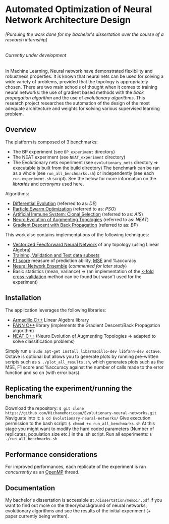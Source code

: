 # Automated Optimization of Neural Network Architecture Design 
###### [Pursuing the work done for my bachelor's dissertation over the course of a research internship]
###### *Currently under development*

In Machine Learning, Neural network have demonstrated flexibility and robustness properties. It is known that neural nets can be used for solving a wide variety of problems, provided that the topology is appropriately chosen. There are two main schools of thought when it comes to training neural networks: the use of gradient based methods with the *back propagation algorithm* and the use of *evolutionary algorithms*. This research project researches the automation of the design of the most adequate architecture and weights for solving various supervised learning problem.

## Overview
The platform is composed of 3 benchmarks:
 - The BP experiment (see `BP_experiment` directory)
 - The NEAT experiment (see `NEAT_experiment` directory)
 - The Evolutionary nets experiment (see `evolutionary_nets` directory => executable is built from the build directory)
The benchmark can be ran as a whole (see `run_all_benchmarks.sh`) or independently (see each `run_experiment.sh` script). See the below for more information on the *libraries* and *acronyms* used here.

Algorithms:
 - [Differential Evolution](https://en.wikipedia.org/wiki/Differential_evolution) (referred to as: *DE*)
 - [Particle Swarm Optimization](https://en.wikipedia.org/wiki/Particle_swarm_optimization) (referred to as: *PSO*)
 - [Artificial Immune System: Clonal Selection](https://en.wikipedia.org/wiki/Artificial_immune_system) (referred to as: *AIS*)
 - [Neuro Evolution of Augmenting Topologies](http://nn.cs.utexas.edu/?neat-c) (referred to as: *NEAT*)
 - [Gradient Descent with Back Propagation](http://neuralnetworksanddeeplearning.com/chap2.html) (referred to as: *BP*)

This work also contains implementations of the following techniques:
 - [Vectorized Feedforward Neural Network](https://en.wikipedia.org/wiki/Feedforward_neural_network) of any topology (using Linear Algebra)
 - [Training, Validation and Test data subsets](https://class.coursera.org/ml-005/lecture/61)
 - [F1 score](https://en.wikipedia.org/wiki/F1_score) measure of prediction ability, [MSE](https://en.wikipedia.org/wiki/Mean_squared_error) and %accuracy
 - [Neural Network Ensemble](http://www.sciencedirect.com/science/article/pii/S000437020200190X) (*commented for later study*)
 - Basic statistics (mean, variance) => (an implementation of the [k-fold cross-validation](https://en.wikipedia.org/wiki/Cross-validation_(statistics)) method can be found but wasn't used for the experiment)

## Installation
The application leverages the following libraries:

 - [Armadillo C++](http://arma.sourceforge.net/) Linear Algebra library 
 - [FANN C++](http://leenissen.dk/fann/wp/) library (implements the Gradient Descent/Back Propagation algorithm)
 - [NEAT C++](http://nn.cs.utexas.edu/?neat-c) (Neuro Evolution of Augmenting Topologies => adapted to solve classification problems)

Simply run `$ sudo apt-get install libarmadillo-dev libfann-dev octave`. Octave is optional but allows you to generate plots by running pre-written scripts such as `$ ./plot_all_results.sh`, which generates plots such as the MSE, F1 score and %accuracy against the number of calls made to the error function and so on (with error bars).

## Replicating the experiment/running the benchmark

Download the repository:
`$ git clone https://github.com/HichameMoriceau/Evolutionary-neural-networks.git`
Naviguate into it:
`$ cd Evolutionary-neural-networks/`
Give execution permission to the bash script:
`$ chmod +x run_all_benchmarks.sh`
At this stage you might want to modify the hard coded parameters (Number of replicates, population size etc.) in the .sh script.
Run all experiments:
`$ ./run_all_benchmarks.sh`

## Performance considerations
For improved performances, each replicate of the experiment is ran *concurrently* as an [OpenMP](http://openmp.org/wp/) thread.

## Documentation

My bachelor's dissertation is accessible at `/dissertation/memoir.pdf` if you want to find out more on the theory/background of neural networks, evolutionary algorithms and see the results of the initial experiment (+ paper currently being written).